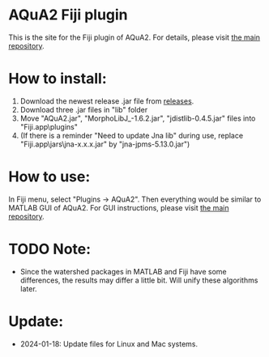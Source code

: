 # AQuA2 Fiji plugin

This is the site for the Fiji plugin of AQuA2.
For details, please visit [the main repository](https://github.com/yu-lab-vt/AQuA2).

# How to install:

1. Download the newest release .jar file from [releases](https://github.com/yu-lab-vt/AQuA2-Fiji/releases).
2. Download three .jar files in "lib" folder
3. Move "AQuA2.jar", "MorphoLibJ_-1.6.2.jar", "jdistlib-0.4.5.jar" files into "Fiji.app\plugins\"
4. (If there is a reminder "Need to update Jna lib" during use, replace "Fiji.app\jars\jna-x.x.x.jar" by "jna-jpms-5.13.0.jar")

# How to use:

In Fiji menu, select "Plugins -> AQuA2". Then everything would be similar to MATLAB GUI of AQuA2.
For GUI instructions, please visit [the main repository](https://github.com/yu-lab-vt/AQuA2).

# TODO Note:

* Since the watershed packages in MATLAB and Fiji have some differences, the results may differ a little bit. Will unify these algorithms later.

# Update:
* 2024-01-18: Update files for Linux and Mac systems.